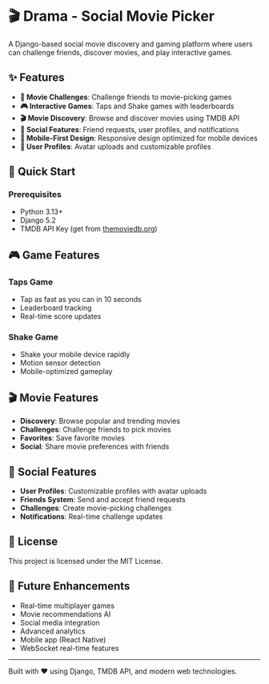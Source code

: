# 🎬 Drama - Social Movie Picker

A Django-based social movie discovery and gaming platform where users can challenge friends, discover movies, and play interactive games.

## ✨ Features

- **🎯 Movie Challenges**: Challenge friends to movie-picking games
- **🎮 Interactive Games**: Taps and Shake games with leaderboards
- **🎬 Movie Discovery**: Browse and discover movies using TMDB API
- **👥 Social Features**: Friend requests, user profiles, and notifications
- **📱 Mobile-First Design**: Responsive design optimized for mobile devices
- **👤 User Profiles**: Avatar uploads and customizable profiles

## 🚀 Quick Start

### Prerequisites

- Python 3.13+
- Django 5.2
- TMDB API Key (get from [themoviedb.org](https://www.themoviedb.org/settings/api))


## 🎮 Game Features

### Taps Game
- Tap as fast as you can in 10 seconds
- Leaderboard tracking
- Real-time score updates

### Shake Game
- Shake your mobile device rapidly
- Motion sensor detection
- Mobile-optimized gameplay

## 🎬 Movie Features

- **Discovery**: Browse popular and trending movies
- **Challenges**: Challenge friends to pick movies
- **Favorites**: Save favorite movies
- **Social**: Share movie preferences with friends

## 👥 Social Features

- **User Profiles**: Customizable profiles with avatar uploads
- **Friends System**: Send and accept friend requests
- **Challenges**: Create movie-picking challenges
- **Notifications**: Real-time challenge updates


## 📄 License

This project is licensed under the MIT License.


## 🎯 Future Enhancements

- Real-time multiplayer games
- Movie recommendations AI
- Social media integration
- Advanced analytics
- Mobile app (React Native)
- WebSocket real-time features

---

Built with ❤️ using Django, TMDB API, and modern web technologies.